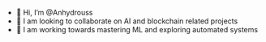- 👋 Hi, I’m @Anhydrouss
- 👀 I am looking to collaborate on AI and blockchain related projects
- 🌱 I am working towards mastering ML and exploring automated systems



<!---
Anhydrouss/Anhydrouss is a ✨ special ✨ repository because its `README.md` (this file) appears on your GitHub profile.
You can click the Preview link to take a look at your changes.
--->
